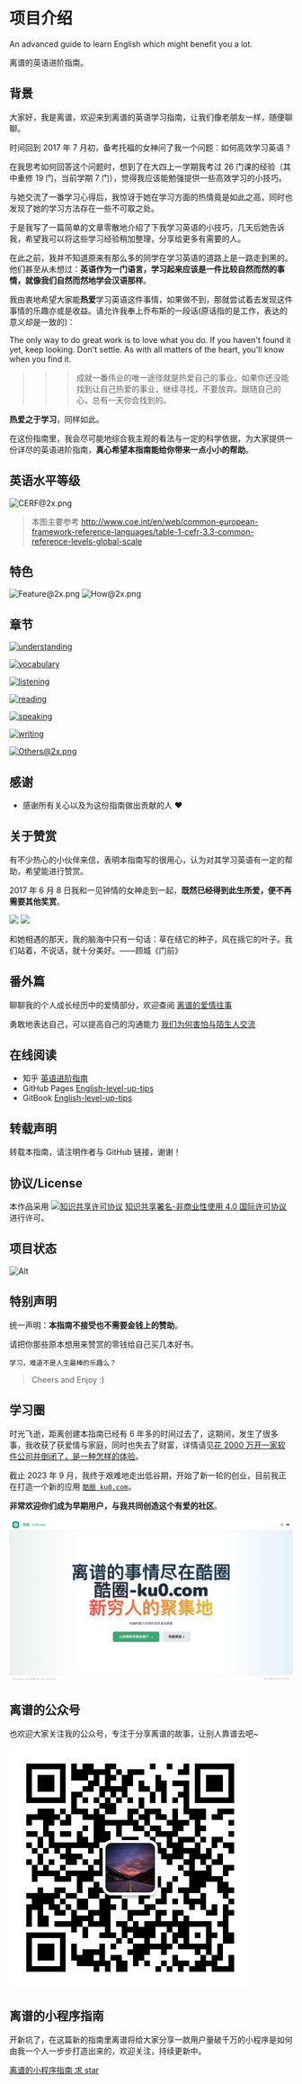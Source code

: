 # 项目介绍

An advanced guide to learn English which might benefit you a lot.

离谱的英语进阶指南。

## 背景

大家好，我是离谱，欢迎来到离谱的英语学习指南，让我们像老朋友一样，随便聊聊。

时间回到 2017 年 7 月初，备考托福的女神问了我一个问题：如何高效学习英语？

在我思考如何回答这个问题时，想到了在大四上一学期我考过 26 门课的经验（其中重修 19 门，当前学期 7 门），觉得我应该能勉强提供一些高效学习的小技巧。

与她交流了一番学习心得后，我惊讶于她在学习方面的热情竟是如此之高，同时也发现了她的学习方法存在一些不可取之处。

于是我写了一篇简单的文章零散地介绍了下我学习英语的小技巧，几天后她告诉我，希望我可以将这些学习经验稍加整理，分享给更多有需要的人。

在此之前，我并不知道原来有那么多的同学在学习英语的道路上是一路走到黑的。
他们甚至从未想过：**英语作为一门语言，学习起来应该是一件比较自然而然的事情，就像我们自然而然地学会汉语那样**。

我由衷地希望大家能**热爱**学习英语这件事情，如果做不到，那就尝试着去发现这件事情的乐趣亦或是收益。请允许我奉上乔布斯的一段话(原话指的是工作，表达的意义却是一致的)：

The only way to do great work is to love what you do. If you haven't found it yet, keep looking. Don't settle. As with all matters of the heart, you'll know when you find it.

> > > 成就一番伟业的唯一途径就是热爱自己的事业。如果你还没能找到让自己热爱的事业，继续寻找，不要放弃。跟随自己的心，总有一天你会找到的。

**热爱之于学习**，同样如此。

在这份指南里，我会尽可能地综合我主观的看法与一定的科学依据，为大家提供一份详尽的英语进阶指南，**真心希望本指南能给你带来一点小小的帮助**。

## 英语水平等级

![CERF@2x.png](assets/CEFR@2x.png)

> 本图主要参考 http://www.coe.int/en/web/common-european-framework-reference-languages/table-1-cefr-3.3-common-reference-levels-global-scale

## 特色

![Feature@2x.png](assets/Feature.png)
![How@2x.png](assets/How.png)

## 章节

[![understanding](assets/understanding@2x.png)](part-1/1-understanding.md)

[![vocabulary](assets/vocabulary@2x.png)](part-1/2-vocabulary.md)

[![listening](assets/listening@2x.png)](part-1/3-listening.md)

[![reading](assets/reading@2x.png)](part-1/4-reading.md)

[![speaking](assets/speaking@2x.png)](part-1/5-speaking.md)

[![writing](assets/writing@2x.png)](part-1/6-writing.md)

[![Others@2x.png](assets/Others@2x.png)](part-2/x-misc.md)

## 感谢

- 感谢所有关心以及为这份指南做出贡献的人 ❤️

## 关于赞赏

有不少热心的小伙伴来信，表明本指南写的很用心，认为对其学习英语有一定的帮助，希望能进行赞赏。

2017 年 6 月 8 日我和一见钟情的女神走到一起，**既然已经得到此生所爱，便不再需要其他奖赏**。

![](assets/l1.jpeg)
![](assets/l3.jpeg)

和她相遇的那天，我的脑海中只有一句话：草在结它的种子，风在摇它的叶子。我们站着，不说话，就十分美好。——顾城《门前》

## 番外篇

聊聊我的个人成长经历中的爱情部分，欢迎查阅 [离谱的爱情往事](https://github.com/byoungd/English-level-up-tips/tree/master/part-3)

勇敢地表达自己，可以提高自己的沟通能力 [我们为何害怕与陌生人交流](https://github.com/byoungd/me/blob/main/blog/3.why-we-are-afraid-to-communicate-with-strangers.md)

## 在线阅读

- 知乎 [英语进阶指南](https://www.zhihu.com/column/c_1453146248568631296)
- GitHub Pages [English-level-up-tips](https://byoungd.github.io/English-level-up-tips/#/)
- GitBook [English-level-up-tips](https://babyyoung.gitbook.io/english-level-up-tips/)

## 转载声明

转载本指南，请注明作者与 GitHub 链接，谢谢！

## 协议/License

本作品采用 <a rel="license" href="http://creativecommons.org/licenses/by-nc/4.0/"><img alt="知识共享许可协议" style="border-width:0" src="https://i.creativecommons.org/l/by-nc/4.0/88x31.png" /></a> <a rel="license" href="http://creativecommons.org/licenses/by-nc/4.0/">知识共享署名-非商业性使用 4.0 国际许可协议</a> 进行许可。

## 项目状态

![Alt](https://repobeats.axiom.co/api/embed/e9f25b6200dc09f2d6d831bca87c5035869980fd.svg "Repobeats analytics image")

## 特别声明

统一声明：**本指南不接受也不需要金钱上的赞助**。

请把你那些原本想用来赞赏的零钱给自己买几本好书。

    学习，难道不是人生最棒的乐趣么？

> Cheers and Enjoy :)

## 学习圈

时光飞逝，距离创建本指南已经有 6 年多的时间过去了，这期间，发生了很多事，我收获了获爱情与家庭，同时也失去了财富，详情请见[花 2000 万开一家软件公司并倒闭了，是一种怎样的体验](https://zhuanlan.zhihu.com/p/653380203)。

截止 2023 年 9 月，我终于艰难地走出低谷期，开始了新一轮的创业，目前我正在打造一个新的应用 [`酷圈 ku0.com`](https://ku0.com)。

**非常欢迎你们成为早期用户，与我共同创造这个有爱的社区**。

![酷圈 ku0.com](/assets/ku0.png)

## 离谱的公众号

也欢迎大家关注我的公众号，专注于分享离谱的故事，让别人靠谱去吧~

![离谱的公众号](/assets/gzh.jpg)

## 离谱的小程序指南

开新坑了，在这篇新的指南里离谱将给大家分享一款用户量破千万的小程序是如何由我一个人一步步打造出来的，欢迎关注，持续更新中。

[离谱的小程序指南 求 star](https://github.com/byoungd/how-to-create-a-funny-mini-program)
